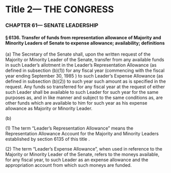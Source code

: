 
# Title 2— THE CONGRESS
### CHAPTER 61— SENATE LEADERSHIP
#### § 6136. Transfer of funds from representation allowance of Majority and Minority Leaders of Senate to expense allowance; availability; definitions

(a) The Secretary of the Senate shall, upon the written request of the Majority or Minority Leader of the Senate, transfer from any available funds in such Leader’s allotment in the Leader’s Representation Allowance (as defined in subsection (b)(1)) for any fiscal year (commencing with the fiscal year ending September 30, 1985 ) to such Leader’s Expense Allowance (as defined in subsection (b)(2)) to such year such amount as is specified in the request. Any funds so transferred for any fiscal year at the request of either such Leader shall be available to such Leader for such year for the same purposes as, and in like manner and subject to the same conditions as, are other funds which are available to him for such year as his expense allowance as Majority or Minority Leader.

(b)

(1) The term “Leader’s Representation Allowance” means the Representation Allowance Account for the Majority and Minority Leaders established by section 6135 of this title .

(2) The term “Leader’s Expense Allowance”, when used in reference to the Majority or Minority Leader of the Senate, refers to the moneys available, for any fiscal year, to such Leader as an expense allowance and the appropriation account from which such moneys are funded.
